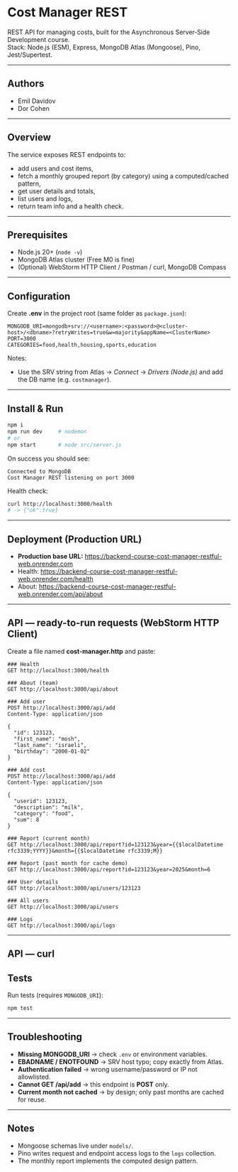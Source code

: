 # Cost Manager REST

REST API for managing costs, built for the Asynchronous Server‑Side Development course.  
Stack: Node.js (ESM), Express, MongoDB Atlas (Mongoose), Pino, Jest/Supertest.

---

## Authors
- Emil Davidov
- Dor Cohen

---

## Overview
The service exposes REST endpoints to:
- add users and cost items,
- fetch a monthly grouped report (by category) using a computed/cached pattern,
- get user details and totals,
- list users and logs,
- return team info and a health check.


---

## Prerequisites
- Node.js 20+ (`node -v`)
- MongoDB Atlas cluster (Free M0 is fine)
- (Optional) WebStorm HTTP Client / Postman / curl, MongoDB Compass

---

## Configuration

Create **.env** in the project root (same folder as `package.json`):

```
MONGODB_URI=mongodb+srv://<username>:<password>@<cluster-host>/<dbname>?retryWrites=true&w=majority&appName=<ClusterName>
PORT=3000
CATEGORIES=food,health,housing,sports,education
```

Notes:
- Use the SRV string from Atlas → *Connect* → *Drivers (Node.js)* and add the DB name (e.g. `costmanager`).
---

## Install & Run

```bash
npm i
npm run dev     # nodemon
# or
npm start       # node src/server.js
```

On success you should see:
```
Connected to MongoDB
Cost Manager REST listening on port 3000
```

Health check:
```bash
curl http://localhost:3000/health
# -> {"ok":true}
```

---

## Deployment (Production URL)
- **Production base URL:** https://backend-course-cost-manager-restful-web.onrender.com
- Health: https://backend-course-cost-manager-restful-web.onrender.com/health
- About: https://backend-course-cost-manager-restful-web.onrender.com/api/about


---

## API — ready-to-run requests (WebStorm HTTP Client)

Create a file named **cost-manager.http** and paste:

```http
### Health
GET http://localhost:3000/health

### About (team)
GET http://localhost:3000/api/about

### Add user
POST http://localhost:3000/api/add
Content-Type: application/json

{
  "id": 123123,
  "first_name": "mosh",
  "last_name": "israeli",
  "birthday": "2000-01-02"
}

### Add cost
POST http://localhost:3000/api/add
Content-Type: application/json

{
  "userid": 123123,
  "description": "milk",
  "category": "food",
  "sum": 8
}

### Report (current month)
GET http://localhost:3000/api/report?id=123123&year={{$localDatetime rfc3339;YYYY}}&month={{$localDatetime rfc3339;M}}

### Report (past month for cache demo)
GET http://localhost:3000/api/report?id=123123&year=2025&month=6

### User details
GET http://localhost:3000/api/users/123123

### All users
GET http://localhost:3000/api/users

### Logs
GET http://localhost:3000/api/logs
```

---
## API — curl
## Tests

Run tests (requires `MONGODB_URI`):
```bash
npm test
```


---

## Troubleshooting

- **Missing MONGODB_URI** → check `.env` or environment variables.
- **EBADNAME / ENOTFOUND** → SRV host typo; copy exactly from Atlas.
- **Authentication failed** → wrong username/password or IP not allowlisted.
- **Cannot GET /api/add** → this endpoint is **POST** only.
- **Current month not cached** → by design; only past months are cached for reuse.

---

## Notes

- Mongoose schemas live under `models/`.
- Pino writes request and endpoint access logs to the `logs` collection.
- The monthly report implements the computed design pattern.
